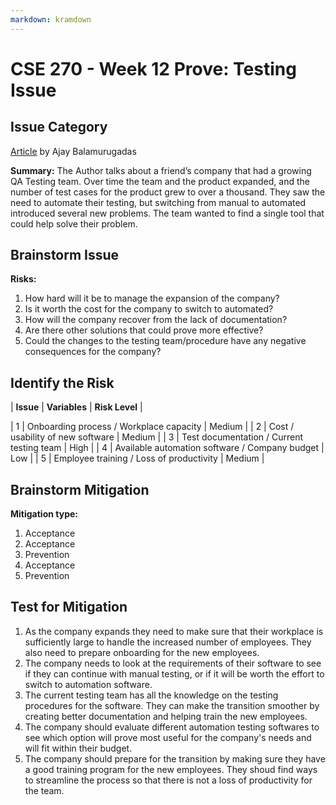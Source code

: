 ```yaml
---
markdown: kramdown
---
```


# CSE 270 - Week 12 Prove: Testing Issue

## Issue Category
[Article](https://www.stickyminds.com/article/problem-solving-software-testing-conversation) by Ajay Balamurugadas

**Summary:** The Author talks about a friend’s company that had a growing QA Testing team. Over time the team and the product expanded, and the number of test cases for the product grew to over a thousand. They saw the need to automate their testing, but switching from manual to automated introduced several new problems. The team wanted to find a single tool that could help solve their problem.


## Brainstorm Issue
**Risks:**
1. How hard will it be to manage the expansion of the company?
2. Is it worth the cost for the company to switch to automated?
3. How will the company recover from the lack of documentation?
4. Are there other solutions that could prove more effective?
5. Could the changes to the testing team/procedure have any negative consequences for the company?


## Identify the Risk
| **Issue** | **Variables**                                  | **Risk Level** |

| 1         | Onboarding process / Workplace capacity        | Medium         |
| 2         | Cost / usability of new software               | Medium         |
| 3         | Test documentation / Current testing team      | High           |
| 4         | Available automation software / Company budget | Low            |
| 5         | Employee training / Loss of productivity       | Medium         |


## Brainstorm Mitigation
**Mitigation type:**
1. Acceptance
2. Acceptance
3. Prevention
4. Acceptance
5. Prevention


## Test for Mitigation
1. As the company expands they need to make sure that their workplace is sufficiently large to handle the increased number of employees. They also need to prepare onboarding for the new employees.
2. The company needs to look at the requirements of their software to see if they can continue with manual testing, or if it will be worth the effort to switch to automation software.
3. The current testing team has all the knowledge on the testing procedures for the software. They can make the transition smoother by creating better documentation and helping train the new employees.
4. The company should evaluate different automation testing softwares to see which option will prove most useful for the company's needs and will fit within their budget.
5. The company should prepare for the transition by making sure they have a good training program for the new employees. They shoud find ways to streamline the process so that there is not a loss of productivity for the team.
